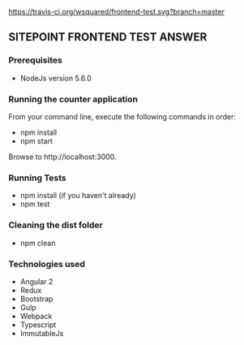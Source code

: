 https://travis-ci.org/wsquared/frontend-test.svg?branch=master
## SITEPOINT FRONTEND TEST ANSWER

### Prerequisites


- NodeJs version 5.6.0


### Running the counter application

From your command line, execute the following commands in order:

- npm install
- npm start

Browse to http://localhost:3000.

### Running Tests

- npm install (if you haven't already)
- npm test

### Cleaning the dist folder

- npm clean

### Technologies used

- Angular 2
- Redux
- Bootstrap
- Gulp
- Webpack
- Typescript
- ImmutableJs